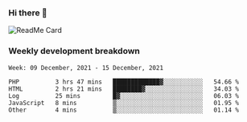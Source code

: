 ### Hi there 👋

<!--
**itzcy/itzcy** is a ✨ _special_ ✨ repository because its `README.md` (this file) appears on your GitHub profile.

Here are some ideas to get you started:

- 🔭 I’m currently working on ...
- 🌱 I’m currently learning ...
- 👯 I’m looking to collaborate on ...
- 🤔 I’m looking for help with ...
- 💬 Ask me about ...
- 📫 How to reach me: ...
- 😄 Pronouns: ...
- ⚡ Fun fact: ...
-->
![ReadMe Card](https://github-readme-stats.vercel.app/api?username=itzcy&show_icons=true&title_color=2d3198&icon_color=797cb8&text_color=24292e&bg_color=f6f8fa)

### Weekly development breakdown
<!--START_SECTION:waka-->
```text
Week: 09 December, 2021 - 15 December, 2021

PHP          3 hrs 47 mins   █████████████▓░░░░░░░░░░░   54.66 % 
HTML         2 hrs 21 mins   ████████▓░░░░░░░░░░░░░░░░   34.03 % 
Log          25 mins         █▓░░░░░░░░░░░░░░░░░░░░░░░   06.03 % 
JavaScript   8 mins          ▒░░░░░░░░░░░░░░░░░░░░░░░░   01.95 % 
Other        4 mins          ▒░░░░░░░░░░░░░░░░░░░░░░░░   01.14 % 
```
<!--END_SECTION:waka-->
